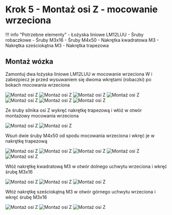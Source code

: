 # Krok 5 - Montaż osi Z - mocowanie wrzeciona 

!!! info "Potrzebne elementy"
    - Łożyska liniowe LM12LUU
    - Śruby robaczkowe
    - Śruby M3x16
    - Śruby M4x50
    - Nakrętka kwadratowa M3
    - Nakrętka sześciokątna M3
    - Nakrętka trapezowa

## Montaż wózka 
Zamontuj dwa łożyska liniowe LM12LUU w mocowanie wrzeciona W i zabezpiecz je przed wysuwaniem się dwoma wkrętami (robaczki) po bokach mocowania wrzeciona

![Montaż osi Z](resources/step5.1.webp)
![Montaż osi Z](resources/step5.2.webp)
![Montaż osi Z](resources/step5.3.webp)
![Montaż osi Z](resources/step5.4.webp)
![Montaż osi Z](resources/step5.5a.webp)
![Montaż osi Z](resources/step5.5.webp)
![Montaż osi Z](resources/step5.6.webp)

Ze śruby silnika osi Z wykręć nakrętkę trapezową i włóż w otwór montażowy mocowania wrzeciona

![Montaż osi Z](resources/step5.7.webp)
![Montaż osi Z](resources/step5.8.webp)

Wsuń dwie śruby M4x50 od spodu mocowania wrzeciona i wkręć je w nakrętkę trapezową

![Montaż osi Z](resources/step5.9.webp)
![Montaż osi Z](resources/step5.10.webp)
![Montaż osi Z](resources/step5.11.webp)
![Montaż osi Z](resources/step5.12.webp)
![Montaż osi Z](resources/step5.13.webp)

Włóż nakrętkę kwadratową M3 w otwór dolnego uchwytu wrzeciona i wkręć śrubę M3x16

![Montaż osi Z](resources/step5.14.webp)
![Montaż osi Z](resources/step5.15.webp)
![Montaż osi Z](resources/step5.16.webp)

Włóż nakrętkę sześciokątną M3 w otwór górnego uchwytu wrzeciona i wkręć śrubę M3x16

![Montaż osi Z](resources/step5.17.webp)
![Montaż osi Z](resources/step5.18.webp)
![Montaż osi Z](resources/step5.19.webp)
